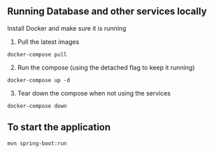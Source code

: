 ## Running Database and other services locally 
Install Docker and make sure it is running
1. Pull the latest images
  ```shell
  docker-compose pull
  ``` 
2. Run the compose (using the detached flag to keep it running)
  ```shell
  docker-compose up -d
  ```
3. Tear down the compose when not using the services
  ```shell
  docker-compose down
  ```

## To start the application
`mvn spring-boot:run`


